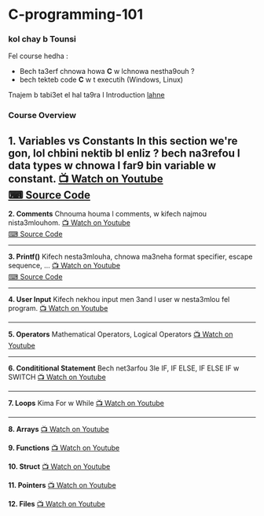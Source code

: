 # C-programming-101

### kol chay b Tounsi


Fel course hedha : 
- Bech ta3erf chnowa howa **C** w lchnowa nestha9ouh ?
- bech tekteb code **C** w t executih (Windows, Linux)

Tnajem b tabi3et el hal ta9ra l Introduction [lahne](https://dev.to/juniordevtun/c-programming-step-by-step-35g7)


### Course Overview 

**1. Variables vs Constants**
    In this section we're gon, lol chbini nektib bl enliz ?
    bech na3refou l data types w chnowa l far9 bin variable w constant.
    [📺 Watch on Youtube](https://www.youtube.com/watch?v=Vi7InOb9urI&list=PLQ458rlhpsUQVPTLbxMIguTddtanKi7eE&index=2)  
    [⌨ Source Code]()  
---

**2. Comments**
    Chnouma houma l comments, w kifech najmou nista3mlouhom.
    [📺 Watch on Youtube](https://www.youtube.com/watch?v=nK2qs1nzNKA&list=PLQ458rlhpsUQVPTLbxMIguTddtanKi7eE&index=3)  
    [⌨ Source Code]()  
    
---

**3. Printf()**
    Kifech nesta3mlouha, chnowa ma3neha format specifier, escape sequence, ...
    [📺 Watch on Youtube](https://www.youtube.com/watch?v=2K3l4B2OtpQ&list=PLQ458rlhpsUQVPTLbxMIguTddtanKi7eE&index=4)  
    [⌨ Source Code]()  
    
---

**4. User Input**
    Kifech nekhou input men 3and l user w nesta3mlou fel program.
    [📺 Watch on Youtube]()
    
---

**5. Operators**
    Mathematical Operators, Logical Operators
    [📺 Watch on Youtube]()
    
---

**6. Condititional Statement**
    Bech net3arfou 3le IF, IF ELSE, IF ELSE IF w SWITCH
    [📺 Watch on Youtube]()
    
---

**7. Loops**
    Kima For w While
    [📺 Watch on Youtube]()
    
---

**8. Arrays**
    [📺 Watch on Youtube]()

**9. Functions**
    [📺 Watch on Youtube]()

**10. Struct**
    [📺 Watch on Youtube]()

**11. Pointers**
    [📺 Watch on Youtube]()

**12. Files**
    [📺 Watch on Youtube]()
